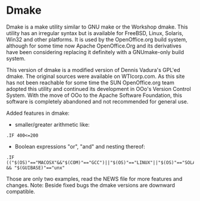 # Dmake

Dmake is a make utility similar to GNU make or the Workshop dmake. This
utility has an irregular syntax but is available for FreeBSD, Linux,
Solaris, Win32 and other platforms. It is used by the OpenOffice.org
build system, although for some time now Apache OpenOffice.Org and
its derivatives have been considering replacing it definitely with a
GNUmake-only build system.

This version of dmake is a modified version of Dennis Vadura's GPL'ed
dmake. The original sources were available on WTIcorp.com. As this
site has not been reachable for some time the SUN OpenOffice.org team
adopted this utility and continued its development in OOo's Version
Control System. With the move of OOo to the Apache Software Foundation,
this software is completely abandoned and not recommended for general use.

Added features in dmake:

* smaller/greater arithmetic like: 

```
.IF 400<=200
```

* Boolean expressions "or", "and" and nesting thereof: 

```
.IF (("$(OS)"=="MACOSX"&&"$(COM)"=="GCC")||"$(OS)"=="LINUX"||"$(OS)"=="SOLARIS") && "$(GUIBASE)"=="unx"
```

Those are only two examples, read the NEWS file for more features
and changes. Note: Beside fixed bugs the dmake versions are downward
compatible.

